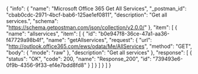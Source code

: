 {
  "info": {
    "name": "Microsoft Office 365 Get All Services",
    "_postman_id": "cbab0cdc-2971-4bcf-bab6-125ae1ef0811",
    "description": "Get all services.",
    "schema": "https://schema.getpostman.com/json/collection/v2.0.0/"
  },
  "item": [
    {
      "name": "allservices",
      "item": [
        {
          "id": "b0e947f8-36ce-47a1-aa36-f47729a98b4f",
          "name": "getAllservices",
          "request": {
            "url": "http://outlook.office365.com/ews/odata/Me/AllServices",
            "method": "GET",
            "body": {
              "mode": "raw"
            },
            "description": "Get all services"
          },
          "response": [
            {
              "status": "OK",
              "code": 200,
              "name": "Response_200",
              "id": "739493e6-0f9b-4356-9f33-ef4e7bdd8fd8"
            }
          ]
        }
      ]
    }
  ]
}